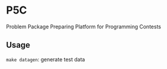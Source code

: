 # P5C
Problem Package Preparing Platform for Programming Contests

## Usage

`make datagen`: generate test data
